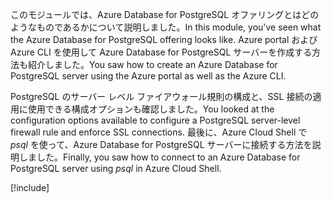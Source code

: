<span data-ttu-id="90d19-101">このモジュールでは、Azure Database for PostgreSQL オファリングとはどのようなものであるかについて説明しました。</span><span class="sxs-lookup"><span data-stu-id="90d19-101">In this module, you've seen what the Azure Database for PostgreSQL offering looks like.</span></span> <span data-ttu-id="90d19-102">Azure portal および Azure CLI を使用して Azure Database for PostgreSQL サーバーを作成する方法も紹介しました。</span><span class="sxs-lookup"><span data-stu-id="90d19-102">You saw how to create an Azure Database for PostgreSQL server using the Azure portal as well as the Azure CLI.</span></span>

<span data-ttu-id="90d19-103">PostgreSQL のサーバー レベル ファイアウォール規則の構成と、SSL 接続の適用に使用できる構成オプションも確認しました。</span><span class="sxs-lookup"><span data-stu-id="90d19-103">You looked at the configuration options available to configure a PostgreSQL server-level firewall rule and enforce SSL connections.</span></span> <span data-ttu-id="90d19-104">最後に、Azure Cloud Shell で _psql_ を使って、Azure Database for PostgreSQL サーバーに接続する方法を説明しました。</span><span class="sxs-lookup"><span data-stu-id="90d19-104">Finally, you saw how to connect to an Azure Database for PostgreSQL server using _psql_ in Azure Cloud Shell.</span></span>

[!include[](../../../includes/azure-sandbox-cleanup.md)]
